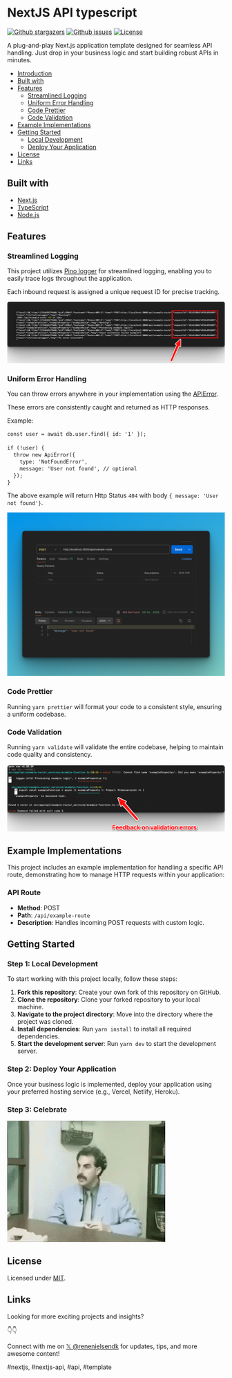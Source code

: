 # NextJS API typescript

<p>
    <a href="https://github.com/renenielsendk/nextjs-api-typescript/stargazers"><img src="https://img.shields.io/github/stars/renenielsendk/nextjs-api-typescript" alt="Github stargazers"></a>
    <a href="https://github.com/renenielsendk/nextjs-api-typescript/issues"><img src="https://img.shields.io/github/issues/renenielsendk/nextjs-api-typescript" alt="Github issues"></a>
    <a href="https://github.com/renenielsendk/nextjs-api-typescript/blob/main/LICENSE.md"><img src="https://img.shields.io/github/license/renenielsendk/nextjs-api-typescript" alt="License"></a>
</p>

A plug-and-play Next.js application template designed for seamless API handling. Just drop in your business logic and start building robust APIs in minutes.

- [Introduction](#introduction)
- [Built with](#built-with)
- [Features](#features)
  - [Streamlined Logging](#streamlined-logging)
  - [Uniform Error Handling](#uniform-error-handling)
  - [Code Prettier](#code-prettier)
  - [Code Validation](#code-validation)
- [Example Implementations](#example-implementations)
- [Getting Started](#getting-started)
  - [Local Development](#step-1-local-development)
  - [Deploy Your Application](#step-2-deploy-your-application)
- [License](#license)
- [Links](#links)

## Built with

- [Next.js](https://nextjs.org/)
- [TypeScript](https://www.typescriptlang.org/)
- [Node.js](https://nodejs.org/)

## Features

### Streamlined Logging

This project utilizes [Pino logger](https://github.com/pinojs/pino) for streamlined logging, enabling you to easily trace logs throughout the application.

Each inbound request is assigned a unique request ID for precise tracking.

![Logging](./docs/logging.png)

### Uniform Error Handling

You can throw errors anywhere in your implementation using the [APIError](https://github.com/renenielsendk/nextjs-api-typescript/blob/f46d21da47146e0545a1f0e9ba5a6c2e286507d8/src/_shared/types/api.ts#L6).

These errors are consistently caught and returned as HTTP responses.

Example:

```
const user = await db.user.find({ id: '1' });

if (!user) {
  throw new ApiError({
    type: 'NotFoundError',
    message: 'User not found', // optional
  });
}
```

The above example will return Http Status `404` with body `{ message: 'User not found'}`.

![Postman error](./docs/postman-error.png)

### Code Prettier

Running `yarn prettier` will format your code to a consistent style, ensuring a uniform codebase.

### Code Validation

Running `yarn validate` will validate the entire codebase, helping to maintain code quality and consistency.

![Validation](./docs/validation.png)

## Example Implementations

This project includes an example implementation for handling a specific API route, demonstrating how to manage HTTP requests within your application:

### API Route

- **Method**: POST
- **Path**: `/api/example-route`
- **Description**: Handles incoming POST requests with custom logic.

## Getting Started

### Step 1: Local Development

To start working with this project locally, follow these steps:

1. **Fork this repository**: Create your own fork of this repository on GitHub.
2. **Clone the repository**: Clone your forked repository to your local machine.
3. **Navigate to the project directory**: Move into the directory where the project was cloned.
4. **Install dependencies**: Run `yarn install` to install all required dependencies.
5. **Start the development server**: Run `yarn dev` to start the development server.

### Step 2: Deploy Your Application

Once your business logic is implemented, deploy your application using your preferred hosting service (e.g., Vercel, Netlify, Heroku).

### Step 3: Celebrate

![Great success](./docs/success.gif)

## License

Licensed under [MIT](./LICENSE.md).

## Links

Looking for more exciting projects and insights?

👇👇

Connect with me on [𝕏 @renenielsendk](https://x.com/renenielsendk) for updates, tips, and more awesome content!

#nextjs, #nextjs-api, #api, #template
